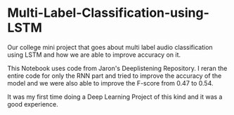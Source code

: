 # Multi-Label-Classification-using-LSTM
Our college mini project that goes about multi label audio classification using LSTM and how we are able to improve accuracy on it.

This Notebook uses code from Jaron's Deeplistening Repository. I reran the entire code for only the RNN part and tried to improve the accuracy
of the model and we were also able to improve the F-score from 0.47 to 0.54. 

It was my first time doing a Deep Learning Project of this kind and it was a good experience.
